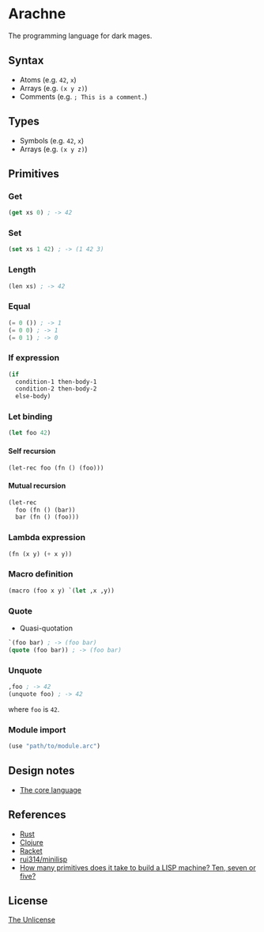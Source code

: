 # Arachne

The programming language for dark mages.

## Syntax

- Atoms (e.g. `42`, `x`)
- Arrays (e.g. `(x y z)`)
- Comments (e.g. `; This is a comment.`)

## Types

- Symbols (e.g. `42`, `x`)
- Arrays (e.g. `(x y z)`)

## Primitives

### Get

```lisp
(get xs 0) ; -> 42
```

### Set

```lisp
(set xs 1 42) ; -> (1 42 3)
```

### Length

```lisp
(len xs) ; -> 42
```

### Equal

```lisp
(= 0 ()) ; -> 1
(= 0 0) ; -> 1
(= 0 1) ; -> 0
```

### If expression

```lisp
(if
  condition-1 then-body-1
  condition-2 then-body-2
  else-body)
```

### Let binding

```lisp
(let foo 42)
```

#### Self recursion

```lisp
(let-rec foo (fn () (foo)))
```

#### Mutual recursion

```lisp
(let-rec
  foo (fn () (bar))
  bar (fn () (foo)))
```

### Lambda expression

```lisp
(fn (x y) (+ x y))
```

### Macro definition

```lisp
(macro (foo x y) `(let ,x ,y))
```

### Quote

- Quasi-quotation

```lisp
`(foo bar) ; -> (foo bar)
(quote (foo bar)) ; -> (foo bar)
```

### Unquote

```lisp
,foo ; -> 42
(unquote foo) ; -> 42
```

where `foo` is `42`.

### Module import

```lisp
(use "path/to/module.arc")
```

## Design notes

- [The core language](core.md)

## References

- [Rust](https://www.rust-lang.org/)
- [Clojure](https://clojure.org/)
- [Racket](https://racket-lang.org/)
- [rui314/minilisp](https://github.com/rui314/minilisp)
- [How many primitives does it take to build a LISP machine? Ten, seven or five?](https://stackoverflow.com/questions/3482389/how-many-primitives-does-it-take-to-build-a-lisp-machine-ten-seven-or-five)

## License

[The Unlicense](UNLICENSE)
